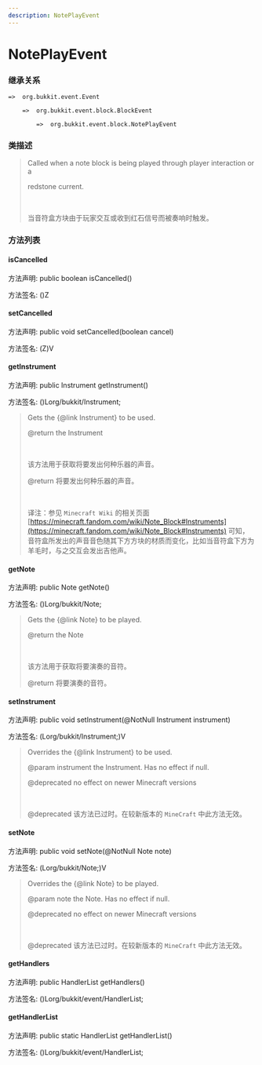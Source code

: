 ```yaml
---
description: NotePlayEvent
---
```


# NotePlayEvent

### 继承关系

    =>  org.bukkit.event.Event

        =>  org.bukkit.event.block.BlockEvent

            =>  org.bukkit.event.block.NotePlayEvent

### 类描述

> Called when a note block is being played through player interaction or a
> 
> redstone current.
> 
> <br>
> 
> 当音符盒方块由于玩家交互或收到红石信号而被奏响时触发。

### 方法列表

#### isCancelled

方法声明: public boolean isCancelled()

方法签名: ()Z

#### setCancelled

方法声明: public void setCancelled(boolean cancel)

方法签名: (Z)V

#### getInstrument

方法声明: public Instrument getInstrument()

方法签名: ()Lorg/bukkit/Instrument;

> Gets the {@link Instrument} to be used.
> 
> @return the Instrument
> 
> <br>
> 
> 该方法用于获取将要发出何种乐器的声音。
> 
> @return 将要发出何种乐器的声音。
> 
> <br>
> 
> 译注：参见 `Minecraft Wiki` 的相关页面 [https://minecraft.fandom.com/wiki/Note_Block#Instruments](https://minecraft.fandom.com/wiki/Note_Block#Instruments) 可知，音符盒所发出的声音音色随其下方方块的材质而变化，比如当音符盒下方为羊毛时，与之交互会发出吉他声。

#### getNote

方法声明: public Note getNote()

方法签名: ()Lorg/bukkit/Note;

> Gets the {@link Note} to be played.
> 
> @return the Note
> 
> <br>
> 
> 该方法用于获取将要演奏的音符。
> 
> @return 将要演奏的音符。

#### setInstrument

方法声明: public void setInstrument(@NotNull Instrument instrument)

方法签名: (Lorg/bukkit/Instrument;)V

> Overrides the {@link Instrument} to be used.
> 
> @param instrument the Instrument. Has no effect if null.
> 
> @deprecated no effect on newer Minecraft versions
> 
> <br>
> 
> @deprecated 该方法已过时。在较新版本的 `MineCraft` 中此方法无效。

#### setNote

方法声明: public void setNote(@NotNull Note note)

方法签名: (Lorg/bukkit/Note;)V

> Overrides the {@link Note} to be played.
> 
> @param note the Note. Has no effect if null.
> 
> @deprecated no effect on newer Minecraft versions
> 
> <br>
> 
> @deprecated 该方法已过时。在较新版本的 `MineCraft` 中此方法无效。

#### getHandlers

方法声明: public HandlerList getHandlers()

方法签名: ()Lorg/bukkit/event/HandlerList;

#### getHandlerList

方法声明: public static HandlerList getHandlerList()

方法签名: ()Lorg/bukkit/event/HandlerList;